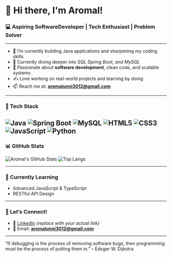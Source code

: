 # 👋 Hi there, I'm Aromal!

### 💻 Aspiring SoftwareDeveloper | Tech Enthusiast | Problem Solver

---

- 🔭 I’m currently building Java applications and sharpening my coding skills
- 🌱 Currently diving deeper into *SQL Spring Boot, and MySQL*
- 👀 Passionate about **software development**, clean code, and scalable systems
- ✍️ Love working on real-world projects and learning by doing
- 📫 Reach me at: **aromalunni3012@gmail.com**

---

### 🧰 Tech Stack
![Java](https://img.shields.io/badge/Java-007396?style=for-the-badge&logo=java&logoColor=white)
![Spring Boot](https://img.shields.io/badge/SpringBoot-6DB33F?style=for-the-badge&logo=spring-boot&logoColor=white)
![MySQL](https://img.shields.io/badge/MySQL-00758F?style=for-the-badge&logo=mysql&logoColor=white)
![HTML5](https://img.shields.io/badge/HTML5-e34c26?style=for-the-badge&logo=html5&logoColor=white)
![CSS3](https://img.shields.io/badge/CSS3-264de4?style=for-the-badge&logo=css3&logoColor=white)
![JavaScript](https://img.shields.io/badge/JavaScript-F7DF1E?style=for-the-badge&logo=javascript&logoColor=black)
![Python](https://img.shields.io/badge/Python-3776AB?style=for-the-badge&logo=python&logoColor=white)
---

### 📊 GitHub Stats

![Aromal's GitHub Stats](https://github-readme-stats.vercel.app/api?username=Aro3012&show_icons=true&theme=github_dark)
![Top Langs](https://github-readme-stats.vercel.app/api/top-langs/?username=Aro3012&layout=compact&theme=github_dark)

---

### 🧠 Currently Learning
- Advanced JavaScript & TypeScript
- RESTful API Design


---

### 🤝 Let’s Connect!
- 💼 [LinkedIn]([https://www.linkedin.com/in/aromal-unni-479915262/]) *(replace with your actual link)*
- 📨 Email: **aromalunni3012@gmail.com**

---

“If debugging is the process of removing software bugs, then programming must be the process of putting them in.” – Edsger W. Dijkstra
